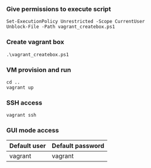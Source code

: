 
### Give permissions to execute script
```
Set-ExecutionPolicy Unrestricted -Scope CurrentUser
Unblock-File -Path vagrant_createbox.ps1
```

### Create vagrant box
```
.\vagrant_createbox.ps1
```

### VM provision and run
```
cd ..
vagrant up
```

### SSH access
```
vagrant ssh
```

### GUI mode access
| Default user     | Default password |
| ---      | ---       |
| vagrant | vagrant       |
